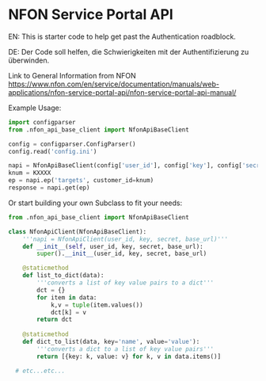 # NFON Service Portal API

EN:
This is starter code to help get past the Authentication roadblock.

DE:
Der Code soll helfen, die Schwierigkeiten mit der Authentifizierung zu überwinden.

Link to General Information from NFON
https://www.nfon.com/en/service/documentation/manuals/web-applications/nfon-service-portal-api/nfon-service-portal-api-manual/

Example Usage:

```python
import configparser
from .nfon_api_base_client import NfonApiBaseClient

config = configparser.ConfigParser()
config.read('config.ini')

napi = NfonApiBaseClient(config['user_id'], config['key'], config['secret'], config['base_url'])
knum = KXXXX
ep = napi.ep('targets', customer_id=knum)
response = napi.get(ep)
```

Or start building your own Subclass to fit your needs:

```python
from .nfon_api_base_client import NfonApiBaseClient

class NfonApiClient(NfonApiBaseClient):
    '''napi = NfonApiClient(user_id, key, secret, base_url)'''
    def __init__(self, user_id, key, secret, base_url):
        super().__init__(user_id, key, secret, base_url)

    @staticmethod
    def list_to_dict(data):
        '''converts a list of key value pairs to a dict'''
        dct = {}
        for item in data:
            k,v = tuple(item.values())
            dct[k] = v
        return dct
    
    @staticmethod
    def dict_to_list(data, key='name', value='value'):
        '''converts a dict to a list of key value pairs'''
        return [{key: k, value: v} for k, v in data.items()]

  # etc...etc...
```
